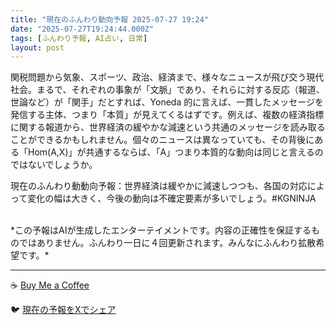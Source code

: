 ```yaml
---
title: "現在のふんわり動向予報 2025-07-27 19:24"
date: "2025-07-27T19:24:44.000Z"
tags: [ふんわり予報, AI占い, 日常]
layout: post
---
```


関税問題から気象、スポーツ、政治、経済まで、様々なニュースが飛び交う現代社会。まるで、それぞれの事象が「文脈」であり、それらに対する反応（報道、世論など）が「関手」だとすれば、Yoneda 的に言えば、一貫したメッセージを発信する主体、つまり「本質」が見えてくるはずです。例えば、複数の経済指標に関する報道から、世界経済の緩やかな減速という共通のメッセージを読み取ることができるかもしれません。個々のニュースは異なっていても、その背後にある「Hom(A,X)」が共通するならば、「A」つまり本質的な動向は同じと言えるのではないでしょうか。

現在のふんわり動動向予報：世界経済は緩やかに減速しつつも、各国の対応によって変化の幅は大きく、今後の動向は不確定要素が多いでしょう。#KGNINJA

<br>
*この予報はAIが生成したエンターテイメントです。内容の正確性を保証するものではありません。ふんわり一日に４回更新されます。みんなにふんわり拡散希望です。*

---
☕️ [Buy Me a Coffee](https://www.buymeacoffee.com/kgninja)

🐦 [現在の予報をXでシェア](https://twitter.com/intent/tweet?text=%E7%8F%BE%E5%9C%A8%E3%81%AE%E3%81%B5%E3%82%93%E3%82%8F%E3%82%8A%E4%BA%88%E5%A0%B1%3A%20%E3%80%8C%E9%96%A2%E7%A8%8E%E5%95%8F%E9%A1%8C%E3%81%8B%E3%82%89%E6%B0%97%E8%B1%A1%E3%80%81%E3%82%B9%E3%83%9D%E3%83%BC%E3%83%84%E3%80%81%E6%94%BF%E6%B2%BB%E3%80%81%E7%B5%8C%E6%B8%88%E3%81%BE%E3%81%A7%E3%80%81%E6%A7%98%E3%80%85%E3%81%AA%E3%83%8B%E3%83%A5%E3%83%BC%E3%82%B9%E3%81%8C%E9%A3%9B%E3%81%B3%E4%BA%A4%E3%81%86%E7%8F%BE%E4%BB%A3%E7%A4%BE%E4%BC%9A%E3%80%82%E3%80%8D%23KGNINJA%20%E7%B6%9A%E3%81%8D%E3%81%AF%E3%83%96%E3%83%AD%E3%82%B0%E3%81%A7%EF%BC%81%F0%9F%91%87&url=https%3A%2F%2Fkg-ninja.github.io%2FFunwariyoso%2F)

